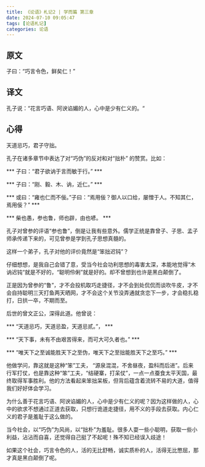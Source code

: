 ```yaml
---
title: 《论语》札记2 | 学而篇 第三章
date: 2024-07-10 09:05:47
tags: [论语札记]
categories: 论语
---
```

## 原文

子曰：“巧言令色，鲜矣仁！”

## 译文

孔子说：“花言巧语、阿谀谄媚的人，心中是少有仁义的。“

## 心得

天道忌巧，君子守拙。

孔子在诸多章节中表达了对“巧伪”的反对和对“拙朴” 的赞赏。比如：

*** 子曰：“君子欲讷于言而敏于行。” ***

*** 子曰：“刚、毅、木、讷，近仁。” ***

*** 或曰：“雍也仁而不佞。”子曰：“焉用佞？御人以口给，屡憎于人。不知其仁，焉用佞？” ***

*** 柴也愚，参也鲁，师也辟，由也喭。 ***

孔子对曾参的评语“参也鲁”，倒是让我有些意外。儒学正统是靠曾子、子思、孟子师承传递下来的，可见曾参是学到孔子思想真髓的。

这样一个弟子，孔子对他的评价竟然是“笨拙迟钝”？

仔细想想，是我自己会错了意，受当今社会功利思想的毒害太深，本能地觉得“木讷迟钝“就是不好的，“聪明伶俐”就是好的。却不曾想到也许是黑白颠倒了。

正是因为曾参的“鲁”，才不会投机取巧走捷径，才不会到处侃侃而谈吹牛皮，才不会自持聪明三天打鱼两天晒网，才不会这个关节没弄通就贪恋下一步，才会稳扎稳打，日拱一卒，不期而至。

后世的曾文正公，深得此道。他曾说：

*** “天道忌巧，天道忌盈，天道忌贰。”， ***

*** “天下事，未有不由艰苦得来，而可大可久者也。” ***

*** “唯天下之至诚能胜天下之至伪，唯天下之至拙能胜天下之至巧。” ***

他做学问，靠这就是这种“笨”工夫， “源泉混混，不舍昼夜，盈科而后进”。后来行军打仗，也是靠这种“笨”工夫，“结硬寨，打呆仗”，一点一点蚕食太平天国，最终取得军事胜利。他的方法看起来笨拙呆板，但背后蕴含着流转不易的大道，值得我们好好体会学习。

为什么善于花言巧语、阿谀谄媚的人，心中是少有仁义的呢？因为这样做的人，心中的欲求不想通过正道去获取，只想行诡道走捷径，用不义的手段去获取。内心仁义的君子是羞耻于这么做的。

当今社会，以“巧伪”为风尚，以“拙朴”为羞耻。很多人耍一些小聪明，获取一些小利益，沾沾而自喜，还觉得自己挺了不起呢！殊不知已经误入歧途！

如果这个社会，巧言令色的人，活的无比舒畅，诚实质朴的人，活得无比憋屈，那才真是黑白颠倒了呢。